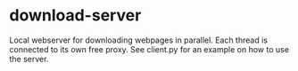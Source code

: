 # download-server
Local webserver for downloading webpages in parallel. Each thread is connected to its own free proxy. See client.py for an example on how to use the server.
